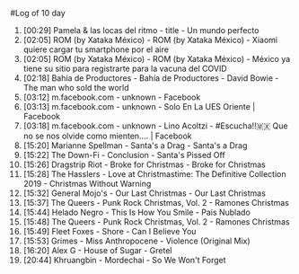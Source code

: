 #Log of 10 day

1. [00:29] Pamela & las locas del ritmo - title - Un mundo perfecto
1. [02:05] ROM (by Xataka México) - ROM (by Xataka México) - Xiaomi quiere cargar tu smartphone por el aire
1. [02:05] ROM (by Xataka México) - ROM (by Xataka México) - México ya tiene su sitio para registrarte para la vacuna del COVID
1. [02:18] Bahía de Productores - Bahía de Productores - David Bowie - The man who sold the world
1. [03:12] m.facebook.com - unknown - Facebook
1. [03:13] m.facebook.com - unknown - Solo En La UES Oriente | Facebook
1. [03:18] m.facebook.com - unknown - Lino Acoltzi - #Escucha‼️🇲🇽 Que no se nos olvide como mienten.... | Facebook
1. [15:20] Marianne Spellman - Santa's a Drag - Santa's a Drag
1. [15:22] The Down-Fi - Conclusion - Santa's Pissed Off
1. [15:26] Dragstrip Riot - Broke for Christmas - Broke for Christmas
1. [15:28] The Hasslers - Love at Christmastime: The Definitive Collection 2019 - Christmas Without Warning
1. [15:32] General Mojo's - Our Last Christmas - Our Last Christmas
1. [15:37] The Queers - Punk Rock Christmas, Vol. 2 - Ramones Christmas
1. [15:44] Helado Negro - This Is How You Smile - Pais Nublado
1. [15:48] The Queers - Punk Rock Christmas, Vol. 2 - Ramones Christmas
1. [15:49] Fleet Foxes - Shore - Can I Believe You
1. [15:53] Grimes - Miss Anthropocene - Violence (Original Mix)
1. [16:20] Alex G - House of Sugar - Gretel
1. [20:44] Khruangbin - Mordechai - So We Won't Forget
